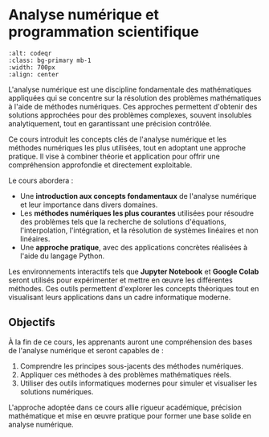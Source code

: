 # Analyse numérique et programmation scientifique



```{image} qrcode_analyse-numerique.png
:alt: codeqr
:class: bg-primary mb-1
:width: 700px
:align: center
```

L'analyse numérique est une discipline fondamentale des mathématiques appliquées qui se concentre sur la résolution des problèmes mathématiques à l'aide de méthodes numériques. Ces approches permettent d'obtenir des solutions approchées pour des problèmes complexes, souvent insolubles analytiquement, tout en garantissant une précision contrôlée.

Ce cours introduit les concepts clés de l'analyse numérique et les méthodes numériques les plus utilisées, tout en adoptant une approche pratique. Il vise à combiner théorie et application pour offrir une compréhension approfondie et directement exploitable.

Le cours abordera :

- Une **introduction aux concepts fondamentaux** de l'analyse numérique et leur importance dans divers domaines.
- Les **méthodes numériques les plus courantes** utilisées pour résoudre des problèmes tels que la recherche de solutions d'équations, l'interpolation, l'intégration, et la résolution de systèmes linéaires et non linéaires.
- Une **approche pratique**, avec des applications concrètes réalisées à l'aide du langage Python.

Les environnements interactifs tels que **Jupyter Notebook** et **Google Colab** seront utilisés pour expérimenter et mettre en œuvre les différentes méthodes. Ces outils permettent d'explorer les concepts théoriques tout en visualisant leurs applications dans un cadre informatique moderne.

## Objectifs

À la fin de ce cours, les apprenants auront une compréhension des bases de l'analyse numérique et seront capables de :

1. Comprendre les principes sous-jacents des méthodes numériques.
2. Appliquer ces méthodes à des problèmes mathématiques réels.
3. Utiliser des outils informatiques modernes pour simuler et visualiser les solutions numériques.

L'approche adoptée dans ce cours allie rigueur académique, précision mathématique et mise en œuvre pratique pour former une base solide en analyse numérique.


```{tableofcontents}
```
